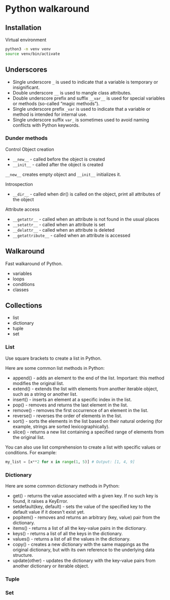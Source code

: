 # Python walkaround

## Installation
Virtual environment
```bash
python3 -m venv venv
source venv/bin/activate
```

## Underscores

 - Single underscore `_` is used to indicate that a variable is temporary or insignificant.
 - Double underscore `__` is used to mangle class attributes.
 - Double underscore prefix and suffix `__var__` is used for special variables or methods (so-called “magic methods”).
 - Single underscore prefix `_var` is used to indicate that a variable or method is intended for internal use.
 - Single underscore suffix `var_` is sometimes used to avoid naming conflicts with Python keywords.

### Dunder methods
Control Object creation
- `__new__` - called before the object is created
- `__init__` - called after the object is created

`__new__` creates empty object and `__init__` initializes it.

Introspection
- `__dir__` - called when dir() is called on the object, print all attributes of the object

Attribute access
- `__getattr__` - called when an attribute is not found in the usual places
- `__setattr__` - called when an attribute is set
- `__delattr__` - called when an attribute is deleted
- `__getattribute__` - called when an attribute is accessed

## Walkaround

Fast walkaround of Python.

- variables
- loops
- conditions
- classes

## Collections

- list
- dictionary
- tuple
- set

### List
Use square brackets to create a list in Python.

Here are some common list methods in Python:

- append() - adds an element to the end of the list. Important: this method modifies the original list.
- extend() - extends the list with elements from another iterable object, such as a string or another list.
- insert() - inserts an element at a specific index in the list.
- pop() - removes and returns the last element in the list.
- remove() - removes the first occurrence of an element in the list.
- reverse() - reverses the order of elements in the list.
- sort() - sorts the elements in the list based on their natural ordering (for example, strings are sorted lexicographically).
- slice() - returns a new list containing a specified range of elements from the original list.

You can also use list comprehension to create a list with specific values or conditions. For example:

```python
my_list = [x**2 for x in range(1, 5)] # Output: [1, 4, 9]
```

### Dictionary
Here are some common dictionary methods in Python:

- get() - returns the value associated with a given key. If no such key is found, it raises a KeyError.
- setdefault(key, default) - sets the value of the specified key to the default value if it doesn't exist yet.
- popitem() - removes and returns an arbitrary (key, value) pair from the dictionary.
- items() - returns a list of all the key-value pairs in the dictionary.
- keys() - returns a list of all the keys in the dictionary.
- values() - returns a list of all the values in the dictionary.
- copy() - creates a new dictionary with the same mappings as the original dictionary, but with its own reference to the underlying data structure.
- update(other) - updates the dictionary with the key-value pairs from another dictionary or iterable object.

### Tuple

### Set